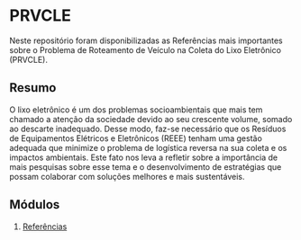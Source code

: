 # PRVCLE

Neste repositório foram disponibilizadas as Referências mais importantes sobre o Problema de Roteamento de Veículo na Coleta do Lixo Eletrônico (PRVCLE).


## Resumo

O lixo eletrônico é um dos problemas socioambientais que mais tem chamado a atenção da sociedade devido ao seu crescente volume, somado ao descarte inadequado. Desse modo, faz-se necessário que os Resíduos de Equipamentos Elétricos e Eletrônicos (REEE) tenham uma gestão adequada que minimize o problema de logística reversa na sua coleta e os impactos ambientais. Este fato nos leva a refletir sobre a importância de mais pesquisas sobre esse tema e o desenvolvimento de estratégias que possam colaborar com soluções melhores e mais sustentáveis. 


## Módulos
1. [Referências](1.%20Jupyter%20Básico/1.1.Importacao.Dados.ipynb)
